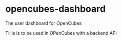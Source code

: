 opencubes-dashboard
===================

The user dashboard for OpenCubes


THis is to be used in OPenCubes with a backend API